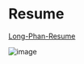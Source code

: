 # Resume
[Long-Phan-Resume](https://github.com/justinphan3110/Resume/blob/master/Long-Phan-Resume.pdf) 


![image](https://user-images.githubusercontent.com/44376091/57668878-189f1800-7633-11e9-9dd1-14cd24574c8b.png)


